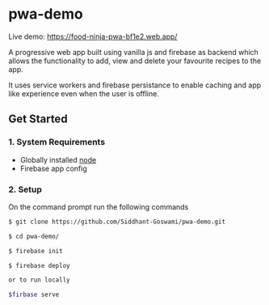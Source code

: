 # pwa-demo

Live demo: https://food-ninja-pwa-bf1e2.web.app/

A progressive web app built using vanilla js and firebase as backend which allows the functionality to add, view and delete
your favourite recipes to the app.

It uses service workers and firebase persistance to enable caching and app like experience even when the user is offline.

## Get Started

### 1. System Requirements

* Globally installed [node](https://nodejs.org/en/)
* Firebase app config

### 2. Setup

On the command prompt run the following commands

```sh
$ git clone https://github.com/Siddhant-Goswami/pwa-demo.git

$ cd pwa-demo/

$ firebase init

$ firebase deploy

or to run locally

$firbase serve 
  
```

